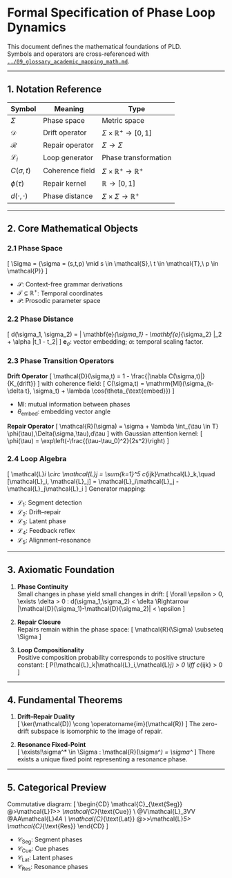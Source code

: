 # Formal Specification of Phase Loop Dynamics

This document defines the mathematical foundations of PLD.  
Symbols and operators are cross-referenced with [`../09_glossary_academic_mapping_math.md`](../09_glossary_academic_mapping_math.md).

---

## 1. Notation Reference

| Symbol | Meaning | Type |
|--------|---------|------|
| $\Sigma$ | Phase space | Metric space |
| $\mathcal{D}$ | Drift operator | $\Sigma \times \mathbb{R}^+ \to [0,1]$ |
| $\mathcal{R}$ | Repair operator | $\Sigma \to \Sigma$ |
| $\mathcal{L}_i$ | Loop generator | Phase transformation |
| $C(\sigma,t)$ | Coherence field | $\Sigma \times \mathbb{R}^+ \to \mathbb{R}^+$ |
| $\phi(\tau)$ | Repair kernel | $\mathbb{R} \to [0,1]$ |
| $d(\cdot,\cdot)$ | Phase distance | $\Sigma \times \Sigma \to \mathbb{R}^+$ |

---

## 2. Core Mathematical Objects

### 2.1 Phase Space
\[
\Sigma = \{\sigma = (s,t,p) \mid s \in \mathcal{S},\ t \in \mathcal{T},\ p \in \mathcal{P}\}
\]
- $\mathcal{S}$: Context-free grammar derivations  
- $\mathcal{T} \subseteq \mathbb{R}^+$: Temporal coordinates  
- $\mathcal{P}$: Prosodic parameter space

### 2.2 Phase Distance
\[
d(\sigma_1, \sigma_2) = \| \mathbf{e}_{\sigma_1} - \mathbf{e}_{\sigma_2} \|_2 + \alpha |t_1 - t_2|
\]
$\mathbf{e}_\sigma$: vector embedding; $\alpha$: temporal scaling factor.

### 2.3 Phase Transition Operators

**Drift Operator**
\[
\mathcal{D}(\sigma,t) = 1 - \frac{\|\nabla C(\sigma,t)\|}{K_{drift}}
\]
with coherence field:
\[
C(\sigma,t) = \mathrm{MI}(\sigma_{t-\delta t}, \sigma_t) + \lambda \cos(\theta_{\text{embed}})
\]
- $\mathrm{MI}$: mutual information between phases  
- $\theta_{\text{embed}}$: embedding vector angle

**Repair Operator**
\[
\mathcal{R}(\sigma) = \sigma + \lambda \int_{\tau \in T} \phi(\tau)\,\Delta(\sigma,\tau)\,d\tau
\]
with Gaussian attention kernel:
\[
\phi(\tau) = \exp\left(-\frac{(\tau-\tau_0)^2}{2s^2}\right)
\]

### 2.4 Loop Algebra
\[
\mathcal{L}_i \circ \mathcal{L}_j = \sum_{k=1}^5 c_{ijk}\mathcal{L}_k,\quad
[\mathcal{L}_i, \mathcal{L}_j] = \mathcal{L}_i\mathcal{L}_j - \mathcal{L}_j\mathcal{L}_i
\]
Generator mapping:
- $\mathcal{L}_1$: Segment detection  
- $\mathcal{L}_2$: Drift–repair  
- $\mathcal{L}_3$: Latent phase  
- $\mathcal{L}_4$: Feedback reflex  
- $\mathcal{L}_5$: Alignment–resonance

---

## 3. Axiomatic Foundation

1. **Phase Continuity**  
   Small changes in phase yield small changes in drift:
   \[
   \forall \epsilon > 0, \exists \delta > 0 : d(\sigma_1,\sigma_2) < \delta \Rightarrow |\mathcal{D}(\sigma_1)-\mathcal{D}(\sigma_2)| < \epsilon
   \]

2. **Repair Closure**  
   Repairs remain within the phase space:
   \[
   \mathcal{R}(\Sigma) \subseteq \Sigma
   \]

3. **Loop Compositionality**  
   Positive composition probability corresponds to positive structure constant:
   \[
   P(\mathcal{L}_k|\mathcal{L}_i,\mathcal{L}_j) > 0 \iff c_{ijk} > 0
   \]

---

## 4. Fundamental Theorems

1. **Drift–Repair Duality**  
   \[
   \ker(\mathcal{D}) \cong \operatorname{im}(\mathcal{R})
   \]
   The zero-drift subspace is isomorphic to the image of repair.

2. **Resonance Fixed-Point**  
   \[
   \exists!\sigma^* \in \Sigma : \mathcal{R}(\sigma^*) = \sigma^*
   \]
   There exists a unique fixed point representing a resonance phase.

---

## 5. Categorical Preview

Commutative diagram:
\[
\begin{CD}
\mathcal{C}_{\text{Seg}} @>\mathcal{L}_1>> \mathcal{C}_{\text{Cue}} \\
@V\mathcal{L}_3VV @AA\mathcal{L}_4A \\
\mathcal{C}_{\text{Lat}} @>>\mathcal{L}_5> \mathcal{C}_{\text{Res}}
\end{CD}
\]
- $\mathcal{C}_{\text{Seg}}$: Segment phases  
- $\mathcal{C}_{\text{Cue}}$: Cue phases  
- $\mathcal{C}_{\text{Lat}}$: Latent phases  
- $\mathcal{C}_{\text{Res}}$: Resonance phases
